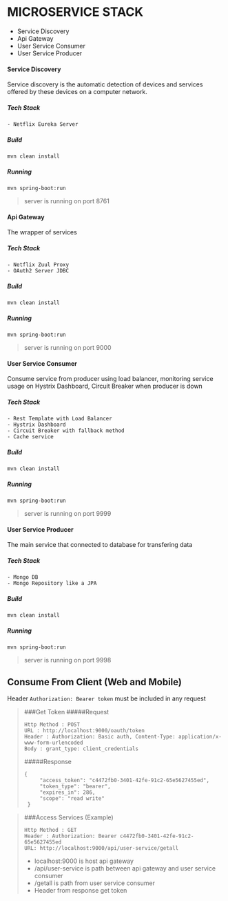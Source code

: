 # MICROSERVICE STACK
- Service Discovery
- Api Gateway
- User Service Consumer
- User Service Producer

#### Service Discovery
Service discovery is the automatic detection of devices and services offered by these devices on a computer network.
##### Tech Stack
```
- Netflix Eureka Server
```
##### Build
```
mvn clean install
```
##### Running
```
mvn spring-boot:run
```
> server is running on port 8761

#### Api Gateway
The wrapper of services
##### Tech Stack
```
- Netflix Zuul Proxy
- OAuth2 Server JDBC
```
##### Build
```
mvn clean install
```
##### Running
```
mvn spring-boot:run
```
> server is running on port 9000

#### User Service Consumer
Consume service from producer using load balancer, monitoring service usage on Hystrix Dashboard, Circuit Breaker when producer is down
##### Tech Stack
```
- Rest Template with Load Balancer
- Hystrix Dashboard
- Circuit Breaker with fallback method
- Cache service
```
##### Build
```
mvn clean install
```
##### Running
```
mvn spring-boot:run
```
> server is running on port 9999

#### User Service Producer
The main service that connected to database for transfering data
##### Tech Stack
```
- Mongo DB
- Mongo Repository like a JPA
```
##### Build
```
mvn clean install
```
##### Running
```
mvn spring-boot:run
```
> server is running on port 9998

## Consume From Client (Web and Mobile)
Header `Authorization: Bearer token` must be included in any request

> ###Get Token
> #####Request
> ```
> Http Method : POST
> URL : http://localhost:9000/oauth/token 
> Header : Authorization: Basic auth, Content-Type: application/x-www-form-urlencoded
> Body : grant_type: client_credentials
> ```
> 
> #####Response
> ```
> {
>      "access_token": "c4472fb0-3401-42fe-91c2-65e5627455ed",
>      "token_type": "bearer",
>      "expires_in": 286,
>      "scope": "read write"
>  }
> ```

> ###Access Services (Example)
> ```
> Http Method : GET
> Header : Authorization: Bearer c4472fb0-3401-42fe-91c2-65e5627455ed
> URL: http://localhost:9000/api/user-service/getall
> ```
> - localhost:9000 is host api gateway
> - /api/user-service is path between api gateway and user service consumer
> - /getall is path from user service consumer
> - Header from response get token